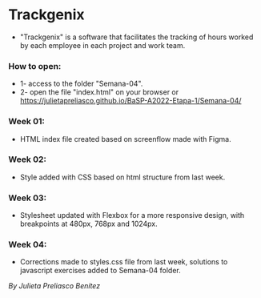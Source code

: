 # Trackgenix
- "Trackgenix" is a software that facilitates the tracking of hours worked by each employee in each project and work team.
### How to open:
- 1- access to the folder "Semana-04".
- 2- open the file "index.html" on your browser or https://julietapreliasco.github.io/BaSP-A2022-Etapa-1/Semana-04/

### Week 01:
- HTML index file created based on screenflow made with Figma.

### Week 02:
- Style added with CSS based on html structure from last week.

### Week 03:
- Stylesheet updated with Flexbox for a more responsive design, with breakpoints at 480px, 768px and 1024px.

### Week 04:
- Corrections made to styles.css file from last week, solutions to javascript exercises added to Semana-04 folder.

_By Julieta Preliasco Benítez_